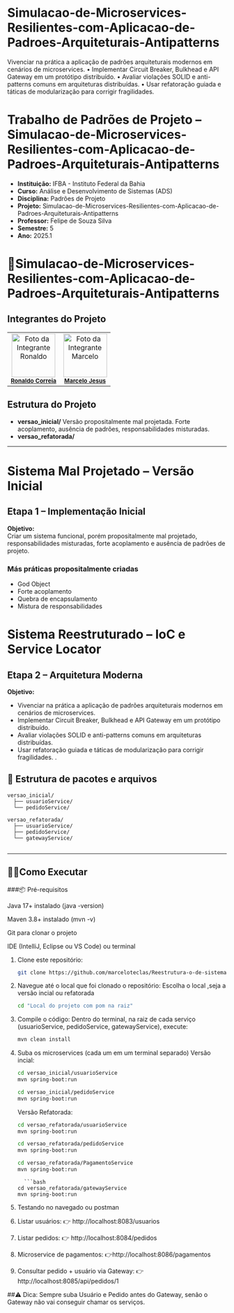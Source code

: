 # Simulacao-de-Microservices-Resilientes-com-Aplicacao-de-Padroes-Arquiteturais-Antipatterns
Vivenciar na prática a aplicação de padrões arquiteturais modernos em cenários de microservices. • Implementar Circuit Breaker, Bulkhead e API Gateway em um protótipo distribuído. • Avaliar violações SOLID e anti-patterns comuns em arquiteturas distribuídas. • Usar refatoração guiada e táticas de modularização para corrigir fragilidades.

# Trabalho de Padrões de Projeto – Simulacao-de-Microservices-Resilientes-com-Aplicacao-de-Padroes-Arquiteturais-Antipatterns
- **Instituição:** IFBA - Instituto Federal da Bahia
- **Curso:** Análise e Desenvolvimento de Sistemas (ADS)
- **Disciplina:** Padrões de Projeto 
- **Projeto:** Simulacao-de-Microservices-Resilientes-com-Aplicacao-de-Padroes-Arquiteturais-Antipatterns
- **Professor:** Felipe de Souza Silva
- **Semestre:** 5
- **Ano:** 2025.1

# 📌Simulacao-de-Microservices-Resilientes-com-Aplicacao-de-Padroes-Arquiteturais-Antipatterns

## Integrantes do Projeto

<table>
  <tr>
        <td align="center">
      <img src="https://avatars.githubusercontent.com/u/129338943?v=4" width="100px;" alt="Foto da Integrante Ronaldo"/><br />
      <sub><b><a href="https://github.com/Ronaldo-Correia">Ronaldo Correia</a></b></sub>
    </td>
    <td align="center">
      <img src="https://avatars.githubusercontent.com/u/114780494?v=4" width="100px;" alt="Foto da Integrante Marcelo"/><br />
      <sub><b><a href="https://github.com/marceloteclas">Marcelo Jesus</a></b></sub>
  </tr>
</table>

## Estrutura do Projeto

- **versao_inicial/**	Versão propositalmente mal projetada. Forte acoplamento, ausência de padrões, responsabilidades misturadas.
- **versao_refatorada/**	
---

# Sistema Mal Projetado – Versão Inicial

## Etapa 1 – Implementação Inicial

**Objetivo:**  
Criar um sistema funcional, porém propositalmente mal projetado, responsabilidades misturadas, forte acoplamento e ausência de padrões de projeto.

### Más práticas propositalmente criadas
- God Object
- Forte acoplamento
- Quebra de encapsulamento
- Mistura de responsabilidades
  
# Sistema Reestruturado – IoC e Service Locator

## Etapa 2 – Arquitetura Moderna

**Objetivo:**
- Vivenciar na prática a aplicação de padrões arquiteturais modernos em cenários 
de microservices. 
- Implementar Circuit Breaker, Bulkhead e API Gateway em um protótipo 
distribuído. 
- Avaliar violações SOLID e anti-patterns comuns em arquiteturas distribuídas. 
- Usar refatoração guiada e táticas de modularização para corrigir fragilidades. .



## 📁 Estrutura de pacotes e arquivos
```
versao_inicial/
  ├── usuarioService/
  └── pedidoService/

versao_refatorada/
  ├── usuarioService/
  ├── pedidoService/
  └── gatewayService/


```

---

## 👨‍💻Como Executar

###📦 Pré-requisitos

Java 17+ instalado (java -version)

Maven 3.8+ instalado (mvn -v)

Git para clonar o projeto

IDE (IntelliJ, Eclipse ou VS Code) ou terminal

1. Clone este repositório:
   ```bash
   git clone https://github.com/marceloteclas/Reestrutura-o-de-sistema-mal-projetado-com-Ioc-Service-Locator.git 
   ```
2. Navegue até o local que foi clonado o repositório:
   Escolha o local ,seja a versão incial ou refatorada
   ```bash
   cd "Local do projeto com pom na raiz"
   ```
4. Compile o código:
   Dentro do terminal, na raiz de cada serviço (usuarioService, pedidoService, gatewayService), execute:
   ```bash
   mvn clean install
   ```
 
6. Suba os microservices (cada um em um terminal separado)
   Versão incial:
     ```bash
   cd versao_inicial/usuarioService
   mvn spring-boot:run
   
   ```
   ```bash
   cd versao_inicial/pedidoService
   mvn spring-boot:run
   
   ```
  

   Versão Refatorada:
   ```bash
   cd versao_refatorada/usuarioService
   mvn spring-boot:run
   
   ```
   ```bash
   cd versao_refatorada/pedidoService
   mvn spring-boot:run
   ```
   ```bash
   cd versao_refatorada/PagamentoService
   mvn spring-boot:run
   ```
   
   ```
     ```bash
   cd versao_refatorada/gatewayService
   mvn spring-boot:run
   
   ```

8. Testando no navegado ou postman
  1. Listar usuários:
👉 http://localhost:8083/usuarios

  2. Listar pedidos:
👉 http://localhost:8084/pedidos

 3. Microservice de pagamentos:
👉http://localhost:8086/pagamentos

 5. Consultar pedido + usuário via Gateway:
👉 http://localhost:8085/api/pedidos/1

##⚠️ Dica: Sempre suba Usuário e Pedido antes do Gateway, senão o Gateway não vai conseguir chamar os serviços.

